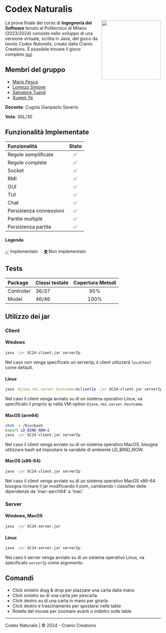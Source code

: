 # Codex Naturalis

<img src="https://www.craniocreations.it/storage/media/products/19/41/Codex_scatola+ombra.png" width=192px height=192px align="right" />

La prova finale del corso di **Ingegneria del Software** tenuto al Politecnico di Milano (2023/2024) consiste nello sviluppo di una versione virtuale, scritta in Java, del gioco da tavolo *Codex Naturalis*, creato dalla Cranio Creations.
É possibile trovare il gioco completo [qui](https://www.craniocreations.it/prodotto/codex-naturalis).

## Membri del gruppo
* [Mario Pesca](https://github.com/ziomekk-dev)
* [Lorenzo Simone](https://github.com/LorenzoSimone02)
* [Salvatore Tuand](https://github.com/Sa1vatoreTuand)
* [Xuwen Ye](https://github.com/xuwenye01)

**Docente**: Cugola Gianpaolo Saverio

**Voto**: 30L/30 

## Funzionalità Implementate
| Funzionalità            | Stato |
|:------------------------|:-----:|
| Regole semplificate     |   ✅   |
| Regole complete         |   ✅   |
| Socket                  |   ✅   |
| RMI                     |   ✅   |
| GUI                     |   ✅   |
| TUI                     |   ✅   |
| Chat                    |   ✅   |
| Persistenza connessioni |   ✅   |
| Partite multiple        |   ✅   |
| Persistenza partite     |   ✅   |

#### Legenda
[✅]() Implementato &nbsp;&nbsp;&nbsp;&nbsp;[⛔]() Non implementato

## Tests

| Package    | Classi testate | Copertura Metodi | 
|:-----------|:---------------|:----------------:|
| Controller | 36/37          |       95%        |
| Model      | 46/46          |       100%       |

## Utilizzo dei jar
### Client

#### Windows

```bash
java -jar GC24-client.jar serverIp
```
Nel caso non venga specificato un serverIp, il client utilizzerà `localhost` come default.

#### Linux

```bash
java -Djava.rmi.server.hostname=$clientIp -jar GC24-client.jar serverIp
```
Nel caso il client venga avviato su di un sistema operativo Linux, va specificato il proprio ip nella VM-option `Djava.rmi.server.hostname`.

#### MacOS (arm64)
```bash
chsh -s /bin/bash
export LD_BIND_NOW=1
java -jar GC24-client.jar serverIp
```
Nel caso il client venga avviato su di un sistema operativo MacOS, bisogna utilizzare bash ed impostare la variabile di ambiente LD_BIND_NOW.

#### MacOS (x86-64)
```bash
java -jar GC24-client.jar serverIp
```
Nel caso il client venga avviato su di un sistema operativo MacOS x86-64 bisogna ricreare il jar modificando il pom, cambiando i classifier delle dipendenze da 'mac-aarch64' a 'mac'.

### Server

#### Windows, MacOS

```bash
java -jar GC24-server.jar
```

#### Linux

```bash
java -jar GC24-server.jar serverIp
```

Nel caso il server venga avviato su di un sistema operativo Linux, va specificato `serverIp` come argomento.


## Comandi
* Click sinistro drag & drop per piazzare una carta dalla mano
* Click sinistro su di una carta per pescarla.
* Click destro su di una carta in mano per girarla
* Click destro e trascinamento per spostarsi nelle table
* Rotella del mouse per zoomare avanti o indietro sulle table

<hr>

Codex Naturalis | © 2024 - Cranio Creations
